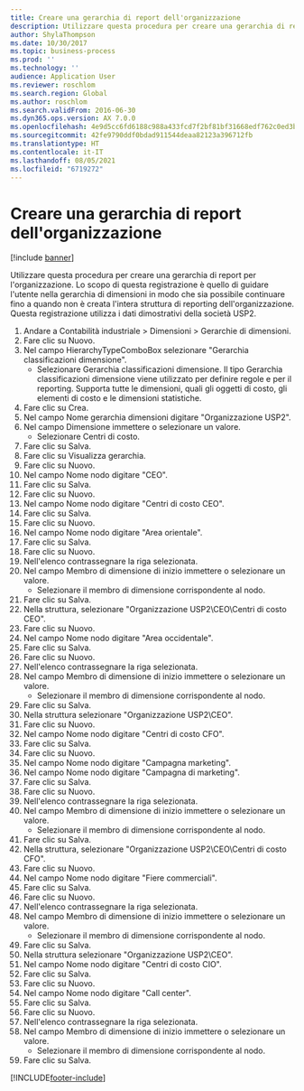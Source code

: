 ```yaml
---
title: Creare una gerarchia di report dell'organizzazione
description: Utilizzare questa procedura per creare una gerarchia di report per l'organizzazione.
author: ShylaThompson
ms.date: 10/30/2017
ms.topic: business-process
ms.prod: ''
ms.technology: ''
audience: Application User
ms.reviewer: roschlom
ms.search.region: Global
ms.author: roschlom
ms.search.validFrom: 2016-06-30
ms.dyn365.ops.version: AX 7.0.0
ms.openlocfilehash: 4e9d5cc6fd6188c988a433fcd7f2bf81bf31668edf762c0ed3bcbf67477a4e35
ms.sourcegitcommit: 42fe9790ddf0bdad911544deaa82123a396712fb
ms.translationtype: HT
ms.contentlocale: it-IT
ms.lasthandoff: 08/05/2021
ms.locfileid: "6719272"
---
```

# <a name="create-an-organization-report-hierarchy"></a>Creare una gerarchia di report dell'organizzazione

[!include [banner](../../includes/banner.md)]

Utilizzare questa procedura per creare una gerarchia di report per l'organizzazione. Lo scopo di questa registrazione è quello di guidare l'utente nella gerarchia di dimensioni in modo che sia possibile continuare fino a quando non è creata l'intera struttura di reporting dell'organizzazione. Questa registrazione utilizza i dati dimostrativi della società USP2.

1. Andare a Contabilità industriale > Dimensioni > Gerarchie di dimensioni.
2. Fare clic su Nuovo.
3. Nel campo HierarchyTypeComboBox selezionare "Gerarchia classificazioni dimensione".
    * Selezionare Gerarchia classificazioni dimensione. Il tipo Gerarchia classificazioni dimensione viene utilizzato per definire regole e per il reporting. Supporta tutte le dimensioni, quali gli oggetti di costo, gli elementi di costo e le dimensioni statistiche.  
4. Fare clic su Crea.
5. Nel campo Nome gerarchia dimensioni digitare "Organizzazione USP2".
6. Nel campo Dimensione immettere o selezionare un valore.
    * Selezionare Centri di costo.  
7. Fare clic su Salva.
8. Fare clic su Visualizza gerarchia.
9. Fare clic su Nuovo.
10. Nel campo Nome nodo digitare "CEO".
11. Fare clic su Salva.
12. Fare clic su Nuovo.
13. Nel campo Nome nodo digitare "Centri di costo CEO".
14. Fare clic su Salva.
15. Fare clic su Nuovo.
16. Nel campo Nome nodo digitare "Area orientale".
17. Fare clic su Salva.
18. Fare clic su Nuovo.
19. Nell'elenco contrassegnare la riga selezionata.
20. Nel campo Membro di dimensione di inizio immettere o selezionare un valore.
    * Selezionare il membro di dimensione corrispondente al nodo.  
21. Fare clic su Salva.
22. Nella struttura, selezionare "Organizzazione USP2\CEO\Centri di costo CEO".
23. Fare clic su Nuovo.
24. Nel campo Nome nodo digitare "Area occidentale".
25. Fare clic su Salva.
26. Fare clic su Nuovo.
27. Nell'elenco contrassegnare la riga selezionata.
28. Nel campo Membro di dimensione di inizio immettere o selezionare un valore.
    * Selezionare il membro di dimensione corrispondente al nodo.  
29. Fare clic su Salva.
30. Nella struttura selezionare "Organizzazione USP2\CEO".
31. Fare clic su Nuovo.
32. Nel campo Nome nodo digitare "Centri di costo CFO".
33. Fare clic su Salva.
34. Fare clic su Nuovo.
35. Nel campo Nome nodo digitare "Campagna marketing".
36. Nel campo Nome nodo digitare "Campagna di marketing".
37. Fare clic su Salva.
38. Fare clic su Nuovo.
39. Nell'elenco contrassegnare la riga selezionata.
40. Nel campo Membro di dimensione di inizio immettere o selezionare un valore.
    * Selezionare il membro di dimensione corrispondente al nodo.  
41. Fare clic su Salva.
42. Nella struttura, selezionare "Organizzazione USP2\CEO\Centri di costo CFO".
43. Fare clic su Nuovo.
44. Nel campo Nome nodo digitare "Fiere commerciali".
45. Fare clic su Salva.
46. Fare clic su Nuovo.
47. Nell'elenco contrassegnare la riga selezionata.
48. Nel campo Membro di dimensione di inizio immettere o selezionare un valore.
    * Selezionare il membro di dimensione corrispondente al nodo.  
49. Fare clic su Salva.
50. Nella struttura selezionare "Organizzazione USP2\CEO".
51. Nel campo Nome nodo digitare "Centri di costo CIO".
52. Fare clic su Salva.
53. Fare clic su Nuovo.
54. Nel campo Nome nodo digitare "Call center".
55. Fare clic su Salva.
56. Fare clic su Nuovo.
57. Nell'elenco contrassegnare la riga selezionata.
58. Nel campo Membro di dimensione di inizio immettere o selezionare un valore.
    * Selezionare il membro di dimensione corrispondente al nodo.  
59. Fare clic su Salva.



[!INCLUDE[footer-include](../../../includes/footer-banner.md)]